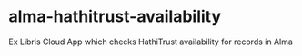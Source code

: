 # alma-hathitrust-availability
Ex Libris Cloud App which checks HathiTrust availability for records in Alma

